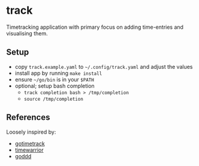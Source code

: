 # track

Timetracking application with primary focus on adding time-entries and 
visualising them.

## Setup

* copy `track.example.yaml` to `~/.config/track.yaml` and adjust the values
* install app by running `make install`
* ensure `~/go/bin` is in your `$PATH`
* optional; setup bash completion
  * `track completion bash > /tmp/completion`
  * `source /tmp/completion`

## References

Loosely inspired by:

- [gotimetrack](https://github.com/danielbatw/gotimetrack)
- [timewarrior](https://github.com/GothenburgBitFactory/timewarrior)
- [goddd](https://github.com/marcusolsson/goddd)
